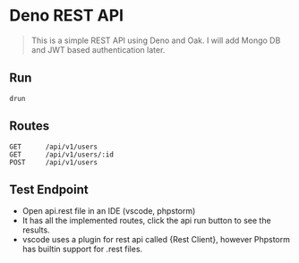 # Deno REST API

> This is a simple REST API using Deno and Oak. I will add Mongo DB and JWT based authentication later.

## Run

```
drun
```

## Routes

```
GET      /api/v1/users
GET      /api/v1/users/:id
POST     /api/v1/users
```

## Test Endpoint

   * Open api.rest file in an IDE (vscode, phpstorm)
   * It has all the implemented routes, click the api run button to see the results.
   * vscode uses a plugin for rest api called {Rest Client}, however Phpstorm has builtin support for .rest files.
